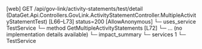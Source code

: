 [web] GET /api/gov-link/activity-statements/test/detail  (DataGet.Api.Controllers.GovLink.ActivityStatementController.MultipleActivityStatementTest)  [L66–L73] status=200 [AllowAnonymous]
  └─ uses_service TestService
    └─ method GetMultipleActivityStatements [L72]
      └─ ... (no implementation details available)
  └─ impact_summary
    └─ services 1
      └─ TestService


